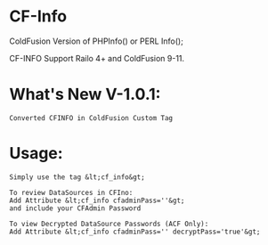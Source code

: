 # CF-Info
ColdFusion Version of PHPInfo() or PERL Info();

CF-INFO Support Railo 4+ and ColdFusion 9-11.

# What's New V-1.0.1:
	Converted CFINFO in ColdFusion Custom Tag
	
# Usage:
	Simply use the tag &lt;cf_info&gt;
	
	To review DataSources in CFIno:
	Add Attribute &lt;cf_info cfadminPass=''&gt;
	and include your CFAdmin Password
	
	To view Decrypted DataSource Passwords (ACF Only):
	Add Attribute &lt;cf_info cfadminPass='' decryptPass='true'&gt;
	
	
	